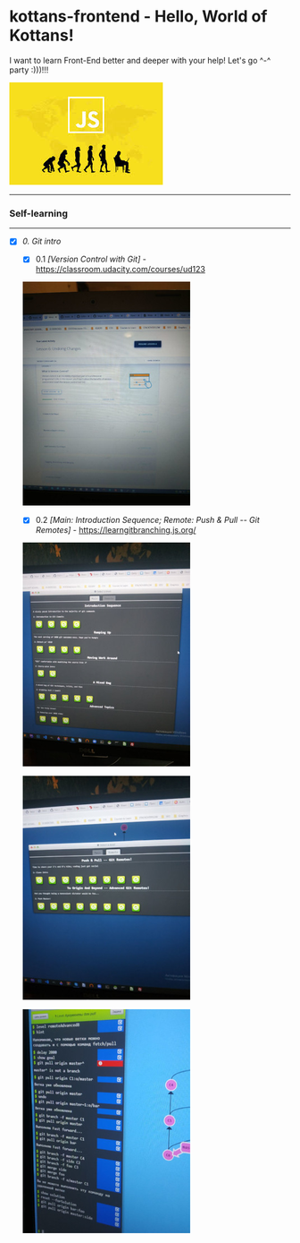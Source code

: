 # kottans-frontend - Hello, World of Kottans!
I want to learn Front-End better and deeper with your help! Let's go ^-^ party :)))!!!

![img](images/js.jpg)

_ _ _

### Self-learning

---

- [X] *0. Git intro*
   - [X] 0.1 _[Version Control with Git]_ - https://classroom.udacity.com/courses/ud123
   
   ![img](images/git0.jpg)
   
   - [X] 0.2 _[Main: Introduction Sequence; Remote: Push & Pull -- Git Remotes]_ - https://learngitbranching.js.org/
   
   ![img](images/git1.jpg)
   
   ![img](images/git2.jpg)
   
   ![img](images/git3.jpg)
